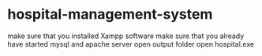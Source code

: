 # hospital-management-system


make sure that you installed Xampp software
make sure that you already have started mysql and apache server
open output folder
open hospital.exe

